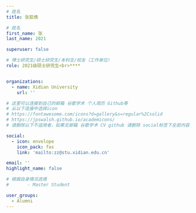```yaml
---
# 姓名
title: 张茹倩

# 姓名
first_name: 张
last_name: 2021

superuser: false

# 博士研究生/硕士研究生/本科生/校友（工作单位）
role: 2021级硕士研究生<br>****


organizations:
  - name: Xidian University
    url: ''

# 这里可以连接到自己的邮箱 谷歌学术 个人简历 Github等 
# 从以下连接中选择icon
# https://fontawesome.com/icons?d=gallery&s=regular%2Csolid
# https://jpswalsh.github.io/academicons/
# 请删除以下不适用者，如果无邮箱 谷歌学术 CV github 请删除 social标签下全部内容

social:
  - icon: envelope
    icon_pack: fas
    link: 'mailto:zz@stu.xidian.edu.cn'

email: ''
highlight_name: false

# 根据自身情况选填
#       - Master Student

user_groups:
  - Alumni
---
```

